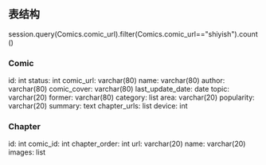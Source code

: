 ## 表结构
session.query(Comics.comic_url).filter(Comics.comic_url=="shiyish").count()
### Comic
id: int
status: int
comic_url: varchar(80)
name: varchar(80)
author: varchar(80)
comic_cover: varchar(80)
last_update_date: date
topic: varchar(20)
former: varchar(80)
category: list
area: varchar(20)
popularity: varchar(20)
summary: text
chapter_urls: list
device: int


### Chapter
id: int
comic_id: int
chapter_order: int
url: varchar(20)
name: varchar(20)
images: list